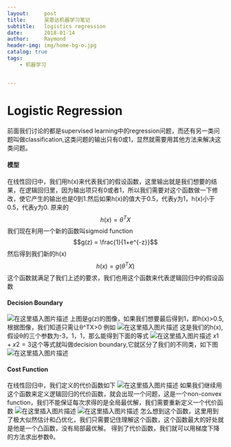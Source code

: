 ```yaml
---
layout:     post
title:      吴恩达机器学习笔记
subtitle:   logistics regression
date:       2018-01-14
author:     Raymond
header-img: img/home-bg-o.jpg
catalog: true
tags:
    - 机器学习


---
```






# Logistic Regression

前面我们讨论的都是supervised learning中的regression问题，而还有另一类问题叫做classification,这类问题的输出只有0或1，显然就需要用其他方法来解决这类问题。
#### 模型
在线性回归中，我们用h(x)来代表我们的假设函数，这里输出就是我们想要的结果，在逻辑回归里，因为输出项只有0或者1，所以我们需要对这个函数做一下修改，使它产生的输出也是0到1.然后如果h(x)的值大于0.5，代表y为1，h(x)小于0.5，代表y为0.
原来的$$h(x) = θ^TX$$我们现在利用一个新的函数叫sigmoid function
$$g(z) = \frac{1}{1+e^{-z}}$$
然后得到我们新的h(x)
$$h(x) = g(θ^TX)$$
这个函数就满足了我们上述的要求，我们也用这个函数来代表逻辑回归中的假设函数
#### Decision Boundary
![在这里插入图片描述](https://img-blog.csdnimg.cn/20190116205754668.png?x-oss-process=image/watermark,type_ZmFuZ3poZW5naGVpdGk,shadow_10,text_aHR0cHM6Ly9ibG9nLmNzZG4ubmV0L3dlaXhpbl80Mjk3MDQ1Ng==,size_16,color_FFFFFF,t_70)
上图是g(z)的图像，如果我们想要最后得到1，即h(x)>0.5,根据图像，我们知道只需让θ^TX>0
例如
![在这里插入图片描述](https://img-blog.csdnimg.cn/20190117102621480.png)
这是我们的h(x),假设θ的三个参数为-3，1，1，那么能得到下面的等式
![在这里插入图片描述](https://img-blog.csdnimg.cn/2019011710272684.png)
$x1+x2 = 3$这个等式就叫做decision boundary,它就区分了我们的不同类，如下图
![在这里插入图片描述](https://img-blog.csdnimg.cn/20190117103218956.png)
#### Cost Function
在线性回归中，我们定义的代价函数如下
![在这里插入图片描述](https://img-blog.csdnimg.cn/20190117103357683.png)
如果我们继续用这个函数来定义逻辑回归的代价函数，就会出现一个问题，这是一个non-convex function，我们不能保证每次求得的是全局最优解，我们需要重新定义一个代价函数
![在这里插入图片描述](https://img-blog.csdnimg.cn/20190117103722711.png)
![在这里插入图片描述](https://img-blog.csdnimg.cn/20190117103819310.png)
怎么想到这个函数，这里用到了极大似然估计和凸优化，我们只需要记住理解这个函数，这个函数最大的好处就是他是一个凸函数，没有局部最优解。
得到了代价函数，我们就可以用梯度下降的方法求出参数θ。